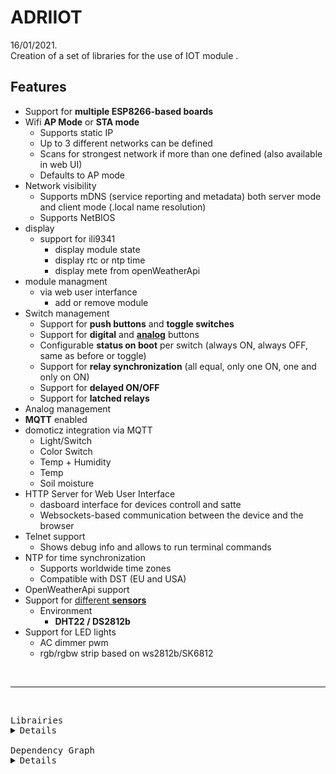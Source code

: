 
# ADRIIOT
16/01/2021.<br />
Creation of a set of libraries for the use of IOT module .<br />


## Features

* Support for **multiple ESP8266-based boards**
* Wifi **AP Mode** or **STA mode**
    * Supports static IP
    * Up to 3 different networks can be defined
    * Scans for strongest network if more than one defined (also available in web UI)
    * Defaults to AP mode 
* Network visibility
    * Supports mDNS (service reporting and metadata) both server mode and client mode (.local name resolution)
    * Supports NetBIOS 
* display 
    * support for ili9341
         * display module state
         * display rtc or ntp time
         * display mete from openWeatherApi
* module managment
    * via web user interfance 
      * add or remove module
* Switch management
    * Support for **push buttons** and **toggle switches**
    * Support for **digital** and [**analog**](https://en.wikipedia.org/wiki/Resistor_ladder) buttons
    * Configurable **status on boot** per switch (always ON, always OFF, same as before or toggle)
    * Support for **relay synchronization** (all equal, only one ON, one and only on ON)
    * Support for **delayed ON/OFF**
    * Support for **latched relays**
* Analog management
* **MQTT** enabled
* domoticz integration via MQTT
   * Light/Switch
   * Color Switch
   * Temp + Humidity
   * Temp
   * Soil moisture
* HTTP Server for Web User Interface
    * dasboard interface for devices controll and satte 
    * Websockets-based communication between the device and the browser
* Telnet support
    * Shows debug info and allows to run terminal commands
* NTP for time synchronization
    * Supports worldwide time zones
    * Compatible with DST (EU and USA)
* OpenWeatherApi support
* Support for [different **sensors**](Sensors)
    * Environment
        * **DHT22 / DS2812b**
* Support for LED lights
   * AC dimmer pwm
   * rgb/rgbw strip based on ws2812b/SK6812 


</br>
<hr>
</br>

<pre>
Librairies
<details>
ADRIIOT                         = https://github.com/AdriLighting/ADRIIOT
ADRIIOT_dht22                   = https://github.com/AdriLighting/ADRIIOT_dht22
ADRIIOT_DS18B20                 = https://github.com/AdriLighting/ADRIIOT_DS18B20
ADRIIOT_lightDimmer             = https://github.com/AdriLighting/ADRIIOT_lightDimmer
adriiot_relay                   = https://github.com/AdriLighting/ADRIIOT_relay
ADRIIOT_RGBneo                  = https://github.com/AdriLighting/ADRIIOT_RGBneo
ADRIIOT_soilMoisture            = https://github.com/AdriLighting/ADRIIOT_solMoisture

ALS_espwebserver                = https://github.com/AdriLighting/ALS_espwebserver

adri_tools_v2_serialMenu        = https://github.com/AdriLighting/adri_tools_v2_serialMenu
adri_tools_v2                   = https://github.com/AdriLighting/adri_tools_v2
adri_ntpTime                    = https://github.com/AdriLighting/adri_ntpTime
adri_calendar_event             = https://github.com/AdriLighting/adri_calendar_event
adri_wifiConnect                = https://github.com/AdriLighting/adri_wifiConnect
adri_timer                      = https://github.com/AdriLighting/adri_timer
adri_espwebserver               = https://github.com/AdriLighting/adri_espwebserver
adri_httparseurl                = https://github.com/AdriLighting/adri_httparseurl
adri_tft_ILI9341                = https://github.com/AdriLighting/adri_tft_ILI9341
adri_tft_ILI9341_ESP            = https://github.com/AdriLighting/adri_tft_ILI9341_ESP
adri_logger                     = https://github.com/AdriLighting/adri_logger
adri_softLogger                 = https://github.com/AdriLighting/adri_softLogger
adri_tools_v2_telnet            = https://github.com/AdriLighting/adri_tools_v2_telnet

Adafruit BusIO                  = https://github.com/adafruit/Adafruit_BusIO
Adafruit Unified Sensor         = https://github.com/adafruit/Adafruit_Sensor
TimeLib                         = https://github.com/PaulStoffregen/Time
ArduinoJson                     = https://github.com/bblanchon/ArduinoJson
WebSockets                      = https://github.com/Links2004/arduinoWebSockets
Adafruit GFX Library            = https://github.com/adafruit/Adafruit-GFX-Library
XPT2046                         = http://github.com/spapadim/XPT2046
U8g2_for_Adafruit_GFX           = https://github.com/olikraus/U8g2_for_Adafruit_GFX
JPEGDecoder                     = https://github.com/Bodmer/JPEGDecoder
DHT sensor library              = https://github.com/adafruit/DHT-sensor-library
DallasTemperature               = https://github.com/milesburton/Arduino-Temperature-Control-Library
OneWire                         = https://github.com/PaulStoffregen/OneWire
Adafruit NeoPixel               = https://github.com/adafruit/Adafruit_NeoPixel
PubSubClient                    = https://github.com/knolleary/pubsubclient

framework                       = https://github.com/esp8266/Arduino/tree/master/libraries
ESP8266WiFi                     = 
LittleFS(esp8266)               = 
Wire                            = 
SPI                             = 
ESP8266HTTPClient               = 
ESP8266WebServer                = 
ESP8266mDNS                     = 
ArduinoOTA                      = 
Hash                            = 
Ethernet(esp8266)               = 

unregisterd lib:
JsonStreamingParser = 
ESPAsyncTCP = 
SD(esp8266) = 
SDFS = 
ESP8266SdFat = 
</details>
Dependency Graph
<details>
|-- [adri_tools_v2_serialMenu] 1.0.0
|   |-- [adri_tools_v2] 1.0.0
|   |   |-- [ESP8266WiFi] 1.0
|   |   |-- [LittleFS(esp8266)] 0.1.0
|-- [Adafruit BusIO] 1.4.1
|   |-- [Wire] 1.0
|   |-- [SPI] 1.0
|-- [Wire] 1.0
|-- [Adafruit Unified Sensor] 1.1.4
|-- [ADRIIOT] 1.0.0
|   |-- [JsonStreamingParser] 1.0.5
|   |-- [adri_tools_v2] 1.0.0
|   |   |-- [ESP8266WiFi] 1.0
|   |   |-- [LittleFS(esp8266)] 0.1.0
|   |-- [ESP8266HTTPClient] 1.2
|   |   |-- [ESP8266WiFi] 1.0
|   |-- [ESP8266WiFi] 1.0
|   |-- [adri_ntpTime] 1.0.0
|   |   |-- [TimeLib] 1.6
|   |   |-- [ESP8266WiFi] 1.0
|   |-- [adri_calendar_event] 1.0.0
|   |   |-- [TimeLib] 1.6
|   |-- [TimeLib] 1.6
|   |-- [adri_wifiConnect] 1.0.0
|   |   |-- [ESP8266WebServer] 1.0
|   |   |   |-- [ESP8266WiFi] 1.0
|   |   |-- [ESP8266WiFi] 1.0
|   |   |-- [ESP8266mDNS] 1.2
|   |   |   |-- [ESP8266WiFi] 1.0
|   |   |-- [adri_tools_v2] 1.0.0
|   |   |   |-- [ESP8266WiFi] 1.0
|   |   |   |-- [LittleFS(esp8266)] 0.1.0
|   |   |-- [LittleFS(esp8266)] 0.1.0
|   |   |-- [adri_timer] 1.0.0
|   |-- [adri_timer] 1.0.0
|   |-- [adri_espwebserver] 1.0.0
|   |   |-- [ArduinoOTA] 1.0
|   |   |   |-- [ESP8266WiFi] 1.0
|   |   |   |-- [ESP8266mDNS] 1.2
|   |   |   |   |-- [ESP8266WiFi] 1.0
|   |   |-- [ESP8266mDNS] 1.2
|   |   |   |-- [ESP8266WiFi] 1.0
|   |   |-- [ESP8266WiFi] 1.0
|   |   |-- [Hash] 1.0
|   |   |-- [ArduinoJson] 6.17.1
|   |   |-- [ESP8266HTTPClient] 1.2
|   |   |   |-- [ESP8266WiFi] 1.0
|   |   |-- [ESP8266WebServer] 1.0
|   |   |   |-- [ESP8266WiFi] 1.0
|   |   |-- [WebSockets] 2.3.5
|   |   |   |-- [ESP8266WiFi] 1.0
|   |   |   |-- [ESPAsyncTCP] 1.2.2
|   |   |   |   |-- [ESP8266WiFi] 1.0
|   |   |   |-- [Ethernet(esp8266)] 1.0.4
|   |   |   |   |-- [SPI] 1.0
|   |   |   |-- [SPI] 1.0
|   |   |   |-- [Hash] 1.0
|   |   |   |-- [ESP8266WebServer] 1.0
|   |   |   |   |-- [ESP8266WiFi] 1.0
|   |   |-- [adri_httparseurl] 1.0.0
|   |   |   |-- [adri_tools_v2] 1.0.0
|   |   |   |   |-- [ESP8266WiFi] 1.0
|   |   |   |   |-- [LittleFS(esp8266)] 0.1.0
|   |   |   |-- [ESP8266WiFi] 1.0
|   |   |   |-- [LittleFS(esp8266)] 0.1.0
|   |   |-- [LittleFS(esp8266)] 0.1.0
|   |   |-- [adri_tools_v2] 1.0.0
|   |   |   |-- [ESP8266WiFi] 1.0
|   |   |   |-- [LittleFS(esp8266)] 0.1.0
|   |-- [adri_tft_ILI9341] 1.0.0
|   |   |-- [SPI] 1.0
|   |   |-- [adri_tft_ILI9341_ESP] 1.0.1
|   |   |   |-- [Adafruit GFX Library] 1.10.2
|   |   |   |   |-- [Adafruit BusIO] 1.4.1
|   |   |   |   |   |-- [Wire] 1.0
|   |   |   |   |   |-- [SPI] 1.0
|   |   |   |   |-- [Wire] 1.0
|   |   |   |   |-- [SPI] 1.0
|   |   |   |-- [SPI] 1.0
|   |   |-- [Adafruit GFX Library] 1.10.2
|   |   |   |-- [Adafruit BusIO] 1.4.1
|   |   |   |   |-- [Wire] 1.0
|   |   |   |   |-- [SPI] 1.0
|   |   |   |-- [Wire] 1.0
|   |   |   |-- [SPI] 1.0
|   |   |-- [XPT2046] 0.1
|   |   |   |-- [SPI] 1.0
|   |   |-- [U8g2_for_Adafruit_GFX] 1.8.0
|   |   |   |-- [Adafruit GFX Library] 1.10.2
|   |   |   |   |-- [Adafruit BusIO] 1.4.1
|   |   |   |   |   |-- [Wire] 1.0
|   |   |   |   |   |-- [SPI] 1.0
|   |   |   |   |-- [Wire] 1.0
|   |   |   |   |-- [SPI] 1.0
|   |   |-- [JPEGDecoder] 1.8.0
|   |   |   |-- [SD(esp8266)] 2.0.0
|   |   |   |   |-- [SDFS] 0.1.0
|   |   |   |   |   |-- [ESP8266SdFat] 1.1.0
|   |   |   |   |   |   |-- [SPI] 1.0
|   |   |   |   |   |-- [SPI] 1.0
|   |   |   |-- [ESP8266SdFat] 1.1.0
|   |   |   |   |-- [SPI] 1.0
|   |   |-- [SD(esp8266)] 2.0.0
|   |   |   |-- [SDFS] 0.1.0
|   |   |   |   |-- [ESP8266SdFat] 1.1.0
|   |   |   |   |   |-- [SPI] 1.0
|   |   |   |   |-- [SPI] 1.0
|   |   |-- [SDFS] 0.1.0
|   |   |   |-- [ESP8266SdFat] 1.1.0
|   |   |   |   |-- [SPI] 1.0
|   |   |   |-- [SPI] 1.0
|   |   |-- [ESP8266SdFat] 1.1.0
|   |   |   |-- [SPI] 1.0
|   |   |-- [adri_tools_v2] 1.0.0
|   |   |   |-- [ESP8266WiFi] 1.0
|   |   |   |-- [LittleFS(esp8266)] 0.1.0
|   |   |-- [ESP8266WiFi] 1.0
|   |   |-- [LittleFS(esp8266)] 0.1.0
|   |-- [Adafruit GFX Library] 1.10.2
|   |   |-- [Adafruit BusIO] 1.4.1
|   |   |   |-- [Wire] 1.0
|   |   |   |-- [SPI] 1.0
|   |   |-- [Wire] 1.0
|   |   |-- [SPI] 1.0
|   |-- [ADRIIOT_dht22] 1.0.0
|   |   |-- [ArduinoJson] 6.17.1
|   |   |-- [DHT sensor library] 1.4.1
|   |   |   |-- [Adafruit Unified Sensor] 1.1.4
|   |-- [ADRIIOT_DS18B20] 1.0.0
|   |   |-- [ArduinoJson] 6.17.1
|   |   |-- [DallasTemperature] 3.9.0
|   |   |   |-- [OneWire] 2.3.5
|   |   |-- [OneWire] 2.3.5
|   |-- [ADRIIOT_lightDimmer] 1.0.0
|   |   |-- [ArduinoJson] 6.17.1
|   |-- [adriiot_relay] 1.0.0
|   |   |-- [ArduinoJson] 6.17.1
|   |-- [ADRIIOT_RGBneo] 1.0.0
|   |   |-- [Adafruit NeoPixel] 1.7.0
|   |   |-- [ArduinoJson] 6.17.1
|   |-- [ADRIIOT_soilMoisture] 1.0.0
|   |   |-- [ArduinoJson] 6.17.1
|   |-- [adri_logger] 1.0.0
|   |   |-- [adri_tools_v2] 1.0.0
|   |   |   |-- [ESP8266WiFi] 1.0
|   |   |   |-- [LittleFS(esp8266)] 0.1.0
|   |   |-- [ESP8266WiFi] 1.0
|   |   |-- [LittleFS(esp8266)] 0.1.0
|   |-- [adri_softLogger] 1.0.0
|   |   |-- [adri_tools_v2] 1.0.0
|   |   |   |-- [ESP8266WiFi] 1.0
|   |   |   |-- [LittleFS(esp8266)] 0.1.0
|   |   |-- [ESP8266WiFi] 1.0
|   |   |-- [LittleFS(esp8266)] 0.1.0
|   |-- [adri_tools_v2_serialMenu] 1.0.0
|   |   |-- [adri_tools_v2] 1.0.0
|   |   |   |-- [ESP8266WiFi] 1.0
|   |   |   |-- [LittleFS(esp8266)] 0.1.0
|   |-- [adri_tools_v2_telnet] 1.0.0
|   |   |-- [adri_tools_v2_serialMenu] 1.0.0
|   |   |   |-- [adri_tools_v2] 1.0.0
|   |   |   |   |-- [ESP8266WiFi] 1.0
|   |   |   |   |-- [LittleFS(esp8266)] 0.1.0
|   |   |-- [ESP8266WiFi] 1.0
|   |-- [ALS_espwebserver] 1.0.0
|   |   |-- [adri_espwebserver] 1.0.0
|   |   |   |-- [ArduinoOTA] 1.0
|   |   |   |   |-- [ESP8266WiFi] 1.0
|   |   |   |   |-- [ESP8266mDNS] 1.2
|   |   |   |   |   |-- [ESP8266WiFi] 1.0
|   |   |   |-- [ESP8266mDNS] 1.2
|   |   |   |   |-- [ESP8266WiFi] 1.0
|   |   |   |-- [ESP8266WiFi] 1.0
|   |   |   |-- [Hash] 1.0
|   |   |   |-- [ArduinoJson] 6.17.1
|   |   |   |-- [ESP8266HTTPClient] 1.2
|   |   |   |   |-- [ESP8266WiFi] 1.0
|   |   |   |-- [ESP8266WebServer] 1.0
|   |   |   |   |-- [ESP8266WiFi] 1.0
|   |   |   |-- [WebSockets] 2.3.5
|   |   |   |   |-- [ESP8266WiFi] 1.0
|   |   |   |   |-- [ESPAsyncTCP] 1.2.2
|   |   |   |   |   |-- [ESP8266WiFi] 1.0
|   |   |   |   |-- [Ethernet(esp8266)] 1.0.4
|   |   |   |   |   |-- [SPI] 1.0
|   |   |   |   |-- [SPI] 1.0
|   |   |   |   |-- [Hash] 1.0
|   |   |   |   |-- [ESP8266WebServer] 1.0
|   |   |   |   |   |-- [ESP8266WiFi] 1.0
|   |   |   |-- [adri_httparseurl] 1.0.0
|   |   |   |   |-- [adri_tools_v2] 1.0.0
|   |   |   |   |   |-- [ESP8266WiFi] 1.0
|   |   |   |   |   |-- [LittleFS(esp8266)] 0.1.0
|   |   |   |   |-- [ESP8266WiFi] 1.0
|   |   |   |   |-- [LittleFS(esp8266)] 0.1.0
|   |   |   |-- [LittleFS(esp8266)] 0.1.0
|   |   |   |-- [adri_tools_v2] 1.0.0
|   |   |   |   |-- [ESP8266WiFi] 1.0
|   |   |   |   |-- [LittleFS(esp8266)] 0.1.0
|   |-- [ArduinoJson] 6.17.1
|   |-- [PubSubClient] 2.8</details>
</pre>

